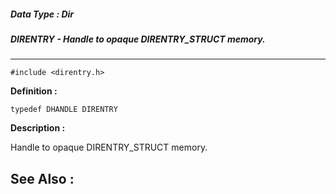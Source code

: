 ##### Data Type : Dir
##### DIRENTRY - Handle to opaque DIRENTRY_STRUCT memory.
---
```
#include <direntry.h>
```

**Definition :**
```
typedef DHANDLE DIRENTRY
```

**Description :**

Handle to opaque DIRENTRY_STRUCT memory.


**See Also :**
---
